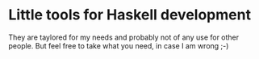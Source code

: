 # Little tools for Haskell development

They are taylored for my needs and probably not of any use for other people. But feel free to take what you need, in case I am wrong ;-)
